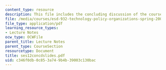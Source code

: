 ```yaml
---
content_type: resource
description: This file includes the concluding discussion of the course.
file: /media/courses/esd-932-technology-policy-organizations-spring-2005/c346f0db0c853a749b4b39003c130bac_ses12concdslides.pdf
file_type: application/pdf
learning_resource_types:
- Lecture Notes
ocw_type: OCWFile
parent_title: Lecture Notes
parent_type: CourseSection
resourcetype: Document
title: ses12concdslides.pdf
uid: c346f0db-0c85-3a74-9b4b-39003c130bac
---
```

